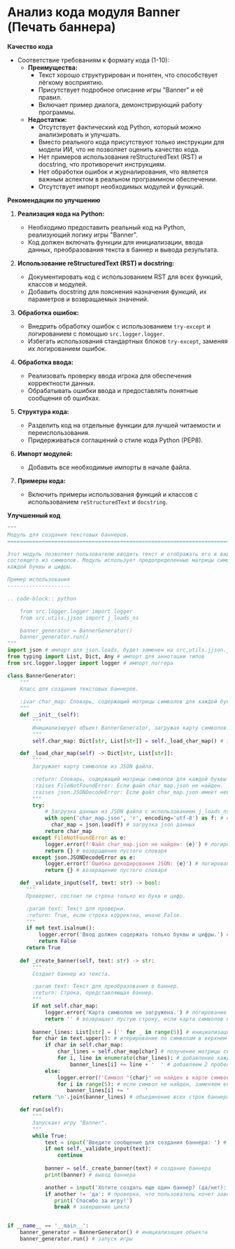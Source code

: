 # Анализ кода модуля Banner (Печать баннера)

**Качество кода**
- Соответствие требованиям к формату кода (1-10): 
  - **Преимущества:**
    -  Текст хорошо структурирован и понятен, что способствует лёгкому восприятию.
    -  Присутствует подробное описание игры "Banner" и её правил.
    -  Включает пример диалога, демонстрирующий работу программы.
  - **Недостатки:**
    -  Отсутствует фактический код Python, который можно анализировать и улучшать.
    -  Вместо реального кода присутствуют только инструкции для модели ИИ, что не позволяет оценить качество кода.
    -  Нет примеров использования reStructuredText (RST) и docstring, что противоречит инструкциям.
    -  Нет обработки ошибок и журналирования, что является важным аспектом в реальном программном обеспечении.
    -  Отсутствует импорт необходимых модулей и функций.

**Рекомендации по улучшению**

1.  **Реализация кода на Python:**
    - Необходимо предоставить реальный код на Python, реализующий логику игры "Banner".
    - Код должен включать функции для инициализации, ввода данных, преобразования текста в баннер и вывода результата.

2.  **Использование reStructuredText (RST) и docstring:**
    -  Документировать код с использованием RST для всех функций, классов и модулей.
    -  Добавить docstring для пояснения назначения функций, их параметров и возвращаемых значений.

3.  **Обработка ошибок:**
    -  Внедрить обработку ошибок с использованием `try-except` и логированием с помощью `src.logger.logger`.
    -  Избегать использования стандартных блоков `try-except`, заменяя их логированием ошибок.

4.  **Обработка ввода:**
    -  Реализовать проверку ввода игрока для обеспечения корректности данных.
    -  Обрабатывать ошибки ввода и предоставлять понятные сообщения об ошибках.

5.  **Структура кода:**
    - Разделить код на отдельные функции для лучшей читаемости и переиспользования.
    - Придерживаться соглашений о стиле кода Python (PEP8).

6.  **Импорт модулей:**
    -  Добавить все необходимые импорты в начале файла.

7.  **Примеры кода:**
    -  Включить примеры использования функций и классов с использованием `reStructuredText` и `docstring`.

**Улучшенный код**

```python
"""
Модуль для создания текстовых баннеров.
=========================================================================================

Этот модуль позволяет пользователю вводить текст и отображать его в виде большого баннера,
состоящего из символов. Модуль использует предопределенные матрицы символов для представления
каждой буквы и цифры.

Пример использования
--------------------

.. code-block:: python

    from src.logger.logger import logger
    from src.utils.jjson import j_loads_ns

    banner_generator = BannerGenerator()
    banner_generator.run()
"""
import json # импорт для json.loads, будет заменен на src.utils.jjson.j_loads_ns
from typing import List, Dict, Any # импорт для аннотации типов
from src.logger.logger import logger # импорт логгера

class BannerGenerator:
    """
    Класс для создания текстовых баннеров.
    
    :ivar char_map: Словарь, содержащий матрицы символов для каждой буквы и цифры.
    """
    def __init__(self):
        """
        Инициализирует объект BannerGenerator, загружая карту символов.
        """
        self.char_map: Dict[str, List[str]] = self._load_char_map() # загрузка матрицы символов

    def _load_char_map(self) -> Dict[str, List[str]]:
        """
        Загружает карту символов из JSON файла.

        :return: Словарь, содержащий матрицы символов для каждой буквы и цифры.
        :raises FileNotFoundError: Если файл char_map.json не найден.
        :raises json.JSONDecodeError: Если файл char_map.json имеет неверный формат.
        """
        try:
            # Загрузка данных из JSON файла с использованием j_loads_ns #
            with open('char_map.json', 'r', encoding='utf-8') as f: # открытие файла
              char_map = json.load(f) # загрузка json данных
            return char_map
        except FileNotFoundError as e:
            logger.error(f'Файл char_map.json не найден: {e}') # логирование ошибки
            return {} # возвращение пустого словаря
        except json.JSONDecodeError as e:
            logger.error(f'Ошибка декодирования JSON: {e}') # логирование ошибки
            return {} # возвращение пустого словаря

    def _validate_input(self, text: str) -> bool:
      """
      Проверяет, состоит ли строка только из букв и цифр.

      :param text: Текст для проверки.
      :return: True, если строка корректна, иначе False.
      """
      if not text.isalnum():
          logger.error('Ввод должен содержать только буквы и цифры.') # логирование ошибки
          return False
      return True
        
    def _create_banner(self, text: str) -> str:
        """
        Создает баннер из текста.

        :param text: Текст для преобразования в баннер.
        :return: Строка, представляющая баннер.
        """
        if not self.char_map:
            logger.error('Карта символов не загружена.') # логирование ошибки
            return '' # возвращает пустую строку, если карта символов не загружена
            
        banner_lines: List[str] = ['' for _ in range(5)] # инициализация списка строк
        for char in text.upper(): # итерирование по символам в верхнем регистре
            if char in self.char_map:
                char_lines = self.char_map[char] # получение матрицы символов для символа
                for i, line in enumerate(char_lines): # добавление каждой строки символа в соответсвующую строку баннера
                    banner_lines[i] += line + '  ' # добавляем 2 пробела после каждого символа
            else:
                logger.error(f'Символ "{char}" не найден в карте символов.')  # логирование ошибки, если символ не найден
                for i in range(5): # если символ не найден, заменяем его пробелами
                   banner_lines[i] += '     '
        return '\n'.join(banner_lines) # объединение всех строк баннера в одну строку с разделителем '\n'

    def run(self):
        """
        Запускает игру "Banner".
        """
        while True:
            text = input('Введите сообщение для создания баннера: ') # запрос у пользователя ввода
            if not self._validate_input(text):
                continue
            
            banner = self._create_banner(text) # создание баннера
            print(banner) # вывод баннера

            another = input('Хотите создать еще один баннер? (да/нет): ').lower() # запрос еще раз
            if another != 'да': # проверка, что пользователь хочет завершить игру
               print('Спасибо за игру!')
               break # завершение цикла


if __name__ == '__main__':
    banner_generator = BannerGenerator() # инициализация объекта
    banner_generator.run() # запуск игры
```